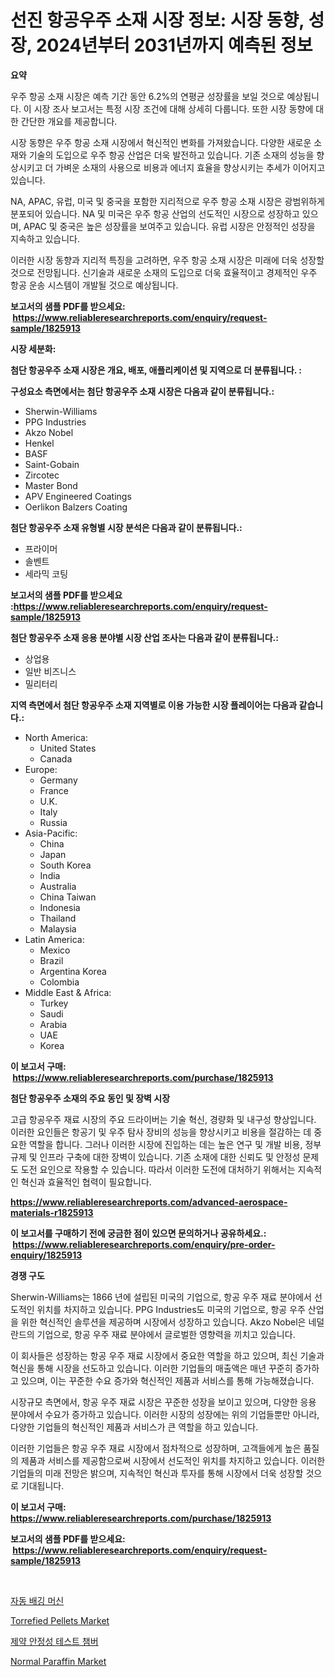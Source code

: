 <p><h1>선진 항공우주 소재 시장 정보: 시장 동향, 성장, 2024년부터 2031년까지 예측된 정보</h1></p><p><strong>요약</strong></p>
<p><p>우주 항공 소재 시장은 예측 기간 동안 6.2%의 연평균 성장률을 보일 것으로 예상됩니다. 이 시장 조사 보고서는 특정 시장 조건에 대해 상세히 다룹니다. 또한 시장 동향에 대한 간단한 개요를 제공합니다.</p><p>시장 동향은 우주 항공 소재 시장에서 혁신적인 변화를 가져왔습니다. 다양한 새로운 소재와 기술의 도입으로 우주 항공 산업은 더욱 발전하고 있습니다. 기존 소재의 성능을 향상시키고 더 가벼운 소재의 사용으로 비용과 에너지 효율을 향상시키는 추세가 이어지고 있습니다.</p><p>NA, APAC, 유럽, 미국 및 중국을 포함한 지리적으로 우주 항공 소재 시장은 광범위하게 분포되어 있습니다. NA 및 미국은 우주 항공 산업의 선도적인 시장으로 성장하고 있으며, APAC 및 중국은 높은 성장률을 보여주고 있습니다. 유럽 시장은 안정적인 성장을 지속하고 있습니다.</p><p>이러한 시장 동향과 지리적 특징을 고려하면, 우주 항공 소재 시장은 미래에 더욱 성장할 것으로 전망됩니다. 신기술과 새로운 소재의 도입으로 더욱 효율적이고 경제적인 우주 항공 운송 시스템이 개발될 것으로 예상됩니다.</p></p>
<p><strong>보고서의 샘플 PDF를 받으세요: &nbsp;<a href="https://www.reliableresearchreports.com/enquiry/request-sample/1825913">https://www.reliableresearchreports.com/enquiry/request-sample/1825913</a></strong></p>
<p><strong>시장 세분화:</strong></p>
<p><strong> 첨단 항공우주 소재 시장은 개요, 배포, 애플리케이션 및 지역으로 더 분류됩니다. :</strong></p>
<p><strong>구성요소 측면에서는 첨단 항공우주 소재 시장은 다음과 같이 분류됩니다.:</strong></p>
<p><ul><li>Sherwin-Williams</li><li>PPG Industries</li><li>Akzo Nobel</li><li>Henkel</li><li>BASF</li><li>Saint-Gobain</li><li>Zircotec</li><li>Master Bond</li><li>APV Engineered Coatings</li><li>Oerlikon Balzers Coating</li></ul></p>
<p><strong> 첨단 항공우주 소재 유형별 시장 분석은 다음과 같이 분류됩니다.:</strong></p>
<p><ul><li>프라이머</li><li>솔벤트</li><li>세라믹 코팅</li></ul></p>
<p><strong>보고서의 샘플 PDF를 받으세요 :<a href="https://www.reliableresearchreports.com/enquiry/request-sample/1825913">https://www.reliableresearchreports.com/enquiry/request-sample/1825913</a></strong></p>
<p><strong> 첨단 항공우주 소재 응용 분야별 시장 산업 조사는 다음과 같이 분류됩니다.:</strong></p>
<p><ul><li>상업용</li><li>일반 비즈니스</li><li>밀리터리</li></ul></p>
<p><strong>지역 측면에서 첨단 항공우주 소재 지역별로 이용 가능한 시장 플레이어는 다음과 같습니다.:</strong></p>
<p><ul>
    <li>
        North America:
        <ul>
            <li>United States</li>
            <li>Canada</li>
        </ul>
    </li>
    <li>
        Europe:
        <ul>
            <li>Germany</li>
            <li>France</li>
            <li>U.K.</li>
            <li>Italy</li>
            <li>Russia</li>
        </ul>
    </li>
    <li>
        Asia-Pacific:
        <ul>
            <li>China</li>
            <li>Japan</li>
            <li>South Korea</li>
            <li>India</li>
            <li>Australia</li>
            <li>China Taiwan</li>
            <li>Indonesia</li>
            <li>Thailand</li>
            <li>Malaysia</li>
        </ul>
    </li>
    <li>
        Latin America:
        <ul>
            <li>Mexico</li>
            <li>Brazil</li>
            <li>Argentina Korea</li>
            <li>Colombia</li>
        </ul>
    </li>
    <li>
        Middle East & Africa:
        <ul>
            <li>Turkey</li>
            <li>Saudi</li>
            <li>Arabia</li>
            <li>UAE</li>
            <li>Korea</li>
        </ul>
    </li>
    </ul></p>
<p><strong>이 보고서 구매: &nbsp;<a href="https://www.reliableresearchreports.com/purchase/1825913">https://www.reliableresearchreports.com/purchase/1825913</a></strong></p>
<p><strong>첨단 항공우주 소재의 주요 동인 및 장벽 시장</strong></p>
<p><p>고급 항공우주 재료 시장의 주요 드라이버는 기술 혁신, 경량화 및 내구성 향상입니다. 이러한 요인들은 항공기 및 우주 탐사 장비의 성능을 향상시키고 비용을 절감하는 데 중요한 역할을 합니다. 그러나 이러한 시장에 진입하는 데는 높은 연구 및 개발 비용, 정부 규제 및 인프라 구축에 대한 장벽이 있습니다. 기존 소재에 대한 신뢰도 및 안정성 문제도 도전 요인으로 작용할 수 있습니다. 따라서 이러한 도전에 대처하기 위해서는 지속적인 혁신과 효율적인 협력이 필요합니다.</p></p>
<p><strong><a href="https://www.reliableresearchreports.com/advanced-aerospace-materials-r1825913">https://www.reliableresearchreports.com/advanced-aerospace-materials-r1825913</a></strong></p>
<p><strong>이 보고서를 구매하기 전에 궁금한 점이 있으면 문의하거나 공유하세요.: &nbsp;<a href="https://www.reliableresearchreports.com/enquiry/pre-order-enquiry/1825913">https://www.reliableresearchreports.com/enquiry/pre-order-enquiry/1825913</a></strong></p>
<p><strong>경쟁 구도</strong></p>
<p><p>Sherwin-Williams는 1866 년에 설립된 미국의 기업으로, 항공 우주 재료 분야에서 선도적인 위치를 차지하고 있습니다. PPG Industries도 미국의 기업으로, 항공 우주 산업을 위한 혁신적인 솔루션을 제공하며 시장에서 성장하고 있습니다. Akzo Nobel은 네덜란드의 기업으로, 항공 우주 재료 분야에서 글로벌한 영향력을 끼치고 있습니다.</p><p>이 회사들은 성장하는 항공 우주 재료 시장에서 중요한 역할을 하고 있으며, 최신 기술과 혁신을 통해 시장을 선도하고 있습니다. 이러한 기업들의 매출액은 매년 꾸준히 증가하고 있으며, 이는 꾸준한 수요 증가와 혁신적인 제품과 서비스를 통해 가능해졌습니다.</p><p>시장규모 측면에서, 항공 우주 재료 시장은 꾸준한 성장을 보이고 있으며, 다양한 응용 분야에서 수요가 증가하고 있습니다. 이러한 시장의 성장에는 위의 기업들뿐만 아니라, 다양한 기업들의 혁신적인 제품과 서비스가 큰 역할을 하고 있습니다.</p><p>이러한 기업들은 항공 우주 재료 시장에서 점차적으로 성장하며, 고객들에게 높은 품질의 제품과 서비스를 제공함으로써 시장에서 선도적인 위치를 차지하고 있습니다. 이러한 기업들의 미래 전망은 밝으며, 지속적인 혁신과 투자를 통해 시장에서 더욱 성장할 것으로 기대됩니다.</p></p>
<p><strong>이 보고서 구매: &nbsp; <a href="https://www.reliableresearchreports.com/purchase/1825913">https://www.reliableresearchreports.com/purchase/1825913</a></strong></p>
<p><strong>보고서의 샘플 PDF를 받으세요: &nbsp;<a href="https://www.reliableresearchreports.com/enquiry/request-sample/1825913">https://www.reliableresearchreports.com/enquiry/request-sample/1825913</a></strong><strong></strong></p>
<p>&nbsp;</p>
<p><p><a href="https://github.com/JackieFauhey9089475/Market-Research-Report-List-1/blob/main/611134231751.md">자동 배깅 머신</a></p><p><a href="https://issuu.com/reportprime-2/docs/torrefied-pellets-market-size-2030.pptx">Torrefied Pellets Market</a></p><p><a href="https://github.com/Howaoole34545/Market-Research-Report-List-1/blob/main/276327331749.md">제약 안정성 테스트 챔버</a></p><p><a href="https://issuu.com/reportprime-2/docs/normal-paraffin-market-size-2030.pptx">Normal Paraffin Market</a></p></p>